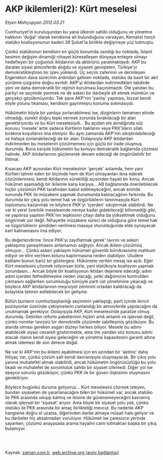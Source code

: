 # AKP ikilemleri(2): Kürt meselesi

*Etyen Mahçupyan 2012.03.21*

<td class="columnist-detail">
<p>Cumhuriyet'in kuruluşundan bu yana ülkenin sahibi olduğunu ve yönetme hakkının 'doğal' olarak kendisine ait bulunduğunu varsayan, Kemalist harçlı statüko koalisyonunun kaderi 28 Şubat'la birlikte değişmeye yüz tutmuştu.</p>
<p>
<div id="haberMetinDiv">
<p>Çünkü statükonun kendisini en güçlü konumda sandığı bu noktada, İslamî kesimin değişim dinamiği nihayet küreselleşen dünyaya entegre olmayı hedefleyen bir çoğunluk iktidarının da aktörünü yaratmaktaydı. AKP bu daralan siyasi atmosferde doğdu ve siyaseti genişleten, Türkiye'yi demokratikleştiren bir işlev yüklendi. Üç seçim zaferinin ve derinleşen Ergenekon dava sürecinin ardından gelinen noktada, statüko da basit bir akıl yürütme çizgisine doğru evrildi: AKP'yi iktidardan indirmedikleri takdirde yeni ve daha demokratik bir rejimin kurulması kaçınılmazdı. Öte yandan bu partiyi ne seçimde yenmek ne de askeri bir darbeyle alt etmek mümkün ve gerçekçi gözükmüyordu. Tek şans AKP'nin 'yanlış' yapması, bizzat kendi eliyle yolunu tıkaması, kendisini gayrimeşru konuma sokmasıydı.
<p>Hükümetin böyle bir yanlışa zorlanabilmesi ise, dizginlerin tamamen elinde olmadığı, sürekli doğru tepki vermek zorunda bırakılacağı bir alan gerektiriyordu ve bu Kürt meselesiydi... Bu açıdan ele alındığında söz konusu 'mesele' artık sadece Kürtlerin haklarını veya PKK'lıların silah bırakma koşullarını ima etmiyor. Bu aynı zamanda AKP'nin sıkıştırılabileceği ve hataya zorlanabileceği de bir alan. Dolayısıyla AKP iktidardan indirilmeden bu meselenin çözülmemesi için güçlü bir irade oluşmuş durumda. Buna karşılık hükümetin bu konuyu demokratik bağlamda çözmesi halinde, AKP iktidarlarının güçlenerek devam edeceği de öngörülebilir bir ihtimal.
<p>Kısacası AKP açısından Kürt meselesinin 'gerçek' anlamda, hem yani Kürtleri tatmin eden bir biçimde hem de Kürt olmayanları ikna ederek çözümlenmesi, kendi iktidarının sürekliliği açısından hayati bir konu. Ancak hükümet aşamadığı bir ikilemle karşı karşıya... AB bağlamında önerilebilecek hiçbir çözümün PKK tarafından kabul edilmeyeceğini, ancak eninde sonunda PKK ile müzakere yapmak durumunda kalınacağının farkında. Bu durumda bir çıkış yolu temel hak ve özgürlüklerin tanınmasıyla Kürt toplumunu kazanmak ve böylece PKK'yı 'içerden' sıkıştırmak olabilirdi. Ne var ki yerel özerklik meselesinde nereye kadar gidebileceği bilinmediği gibi, ne yapılırsa yapılsın PKK'nın tepkisinin çıtayı daha da yükseltmek olduğunu öngörmek zor değil. Nihayette müzakere süreci de olduğuna göre temel hak ve özgürlüklerin şimdiden verilmesi masaya oturulduğunda elde oynayacak kart kalmamasını ima ediyor.
<p>Bu değerlendirme 'önce PKK'yı zayıflatmak gerek' tavrını ve askeri yaklaşıma yanaşılmasını anlamamızı sağlıyor. Ancak ikilem çözülmüş olmuyor... Çünkü askeri yaklaşım hükümeti güvenlik bürokrasisine mahkum ediyor ve elini verirken kolunu kaptırmasına neden olabiliyor. Uludere katliamı bunun bariz bir göstergesi. Hükümete verilen mesaj ise açık: Eğer Kürt meselesini çözmek istiyorsan bizle, yani statükoyla koalisyon yapmak zorundasın... Ancak böyle bir koalisyonun iktidarı dejenere edeceği, adım adım içerden fethedilmesine neden olacağı, yetki dağılımının kontrolden çıkmasını sağlarken sorumluluğu tümüyle parti üst yönetimine yıkacağı ve böylece AKP iktidarlarının meşruiyet zeminini ortadan kaldıracağı da kolaylıkla tahmin edilebilecek bir gelişme.
<p>Bütün bunların cumhurbaşkanlığı seçiminin yaklaştığı, parti içinde ikincil pozisyonlar üzerinde çekişmelerin canlandığı bir atmosferde yapılacağını da unutmamak gerekiyor. Dolayısıyla AKP, Kürt meselesinde paralize olmuş durumda. Getirilen reform paketlerinin hiçbiri artık anlamlı ve işlevsel değil, çünkü normlar tavizsiz bir demokratik çözümde sabitleşmiş gözüküyor. Bu alanda olması gereken asgari düzeyi herkes biliyor. Mesele bu adımı atabilecek siyasi cesareti göstermekte, ama öte yandan söz konusu adımı atacak olanın kendi siyasi geleceğini ve yönetme kapasitesini garanti altına almak istemesi de son derece doğal.
<p>Ne var ki AKP'nin bu ikilemi aşabilmesi için en azından bir 'aktöre' daha ihtiyaç var, çünkü çözüm salt kendi davranışıyla oluşmayacak. Bir çıkış yolu yanına muhalefeti almak olabilirdi, ancak hükümetin öngörüsüzlüğü bu yolu tıkadı ve muhalefet de sorumluluk sahibi bir siyaset izlemedi. Diğer yol ise epeyce sorunlu gözüküyor, çünkü PKK ile bir güven ilişkisinin oluşmasını gerektiriyor.
<p>Böylece bugünkü duruma geliyoruz... Kürt meselesini çözmek isteyen, bundan siyaseten de yararlanacağını bilen bir hükümet var, ancak statüko ile PKK arasında sıkışıp kalmış ve ikisine de güvenemeyeceğini kavramış olarak işlevsel bir 'siyaset' arıyor. Ama böyle bir siyaset yolu yok, çünkü statüko ile PKK arasında bir amaç birlikteliği mevcut. Bu nedenle AKP hangisine doğru el uzatsa, diğerinden darbe almaya müsait hale geliyor ve bu darbeler hiç aksatmadan vuruluyor. Hükümet ise çaresizce yerinde sayarken, çözümü anayasada arama hayalini canlı tutmaktan başka bir çıkış bulamıyor. </p></p></p></p></p></p></p></div>
</p>


<p><br>
		 </br></p></td>

Kaynak: [zaman.com.tr](http://zaman.com.tr/yazar.do?yazino=1261776), [web.archive.org (arşiv bağlantısı)](http://web.archive.org/web/20120324164407/http://zaman.com.tr:80/yazar.do?yazino=1261776)
